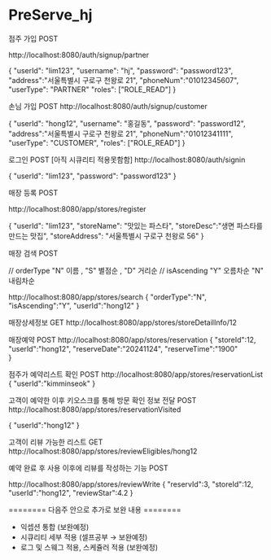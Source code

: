 # PreServe_hj

점주 가입 POST

http://localhost:8080/auth/signup/partner

{
  "userId": "lim123",
  "username": "hj",
  "password": "password123",
  "address":"서울특별시 구로구 천왕로 21",
  "phoneNum":"01012345607",
  "userType": "PARTNER"
  "roles": ["ROLE_READ"]
}

 
손님 가입 POST
http://localhost:8080/auth/signup/customer

{
  "userId": "hong12",
  "username": "홍길동",
  "password": "password12",
  "address":"서울특별시 구로구 천왕로 21",
  "phoneNum":"01012341111",
  "userType": "CUSTOMER",
  "roles": ["ROLE_READ"]
}

로그인 POST [아직 시큐리티 적용못함함]
http://localhost:8080/auth/signin

{
    "userId": "lim123",
    "password": "password123"
}



매장 등록 POST

http://localhost:8080/app/stores/register

{
  "userId": "lim123",
  "storeName": "맛있는 파스타",
  "storeDesc":"생면 파스타를 만드는 맛집",
  "storeAddress": "서울특별시 구로구 천왕로 56"
}


매장 검색 POST
  
  //  orderType   "N" 이름 , "S" 별점순 , "D" 거리순 
  //  isAscending "Y" 오름차순 "N" 내림차순
  
http://localhost:8080/app/stores/search
{
	 "orderType":"N",
	 "isAscending":"Y",
	 "userId":"hong12"
}

매장상세정보 GET
http://localhost:8080/app/stores/storeDetailInfo/12


매장예약 POST
http://localhost:8080/app/stores/reservation
{
	 "storeId":12,
	 "userId":"hong12",
	 "reserveDate":"20241124",
	 "reserveTime":"1900"	 
}


점주가 예약리스트 확인 POST
http://localhost:8080/app/stores/reservationList
{
	 "userId":"kimminseok" 
}



고객이 예약한 이후 키오스크를 통해 방문 확인 정보 전달 POST
http://localhost:8080/app/stores/reservationVisited

{
	 "userId":"hong12" 
}



고객이 리뷰 가능한 리스트 GET
http://localhost:8080/app/stores/reviewEligibles/hong12



예약 완료 후 사용 이후에 리뷰를 작성하는 기능 POST

http://localhost:8080/app/stores/reviewWrite
{
	"reservId":3,
	"storeId":12,
	"userId":"hong12", 
	"reviewStar":4.2
}



======== 다음주 안으로 추가로 보완 내용 ========
- 익셉션 통합 (보완예정)
- 시큐리티 세부 적용 (셀프공부 → 보완예정)
- 로그 및 스웨그 적용, 스케쥴러 적용 (보완예정)

